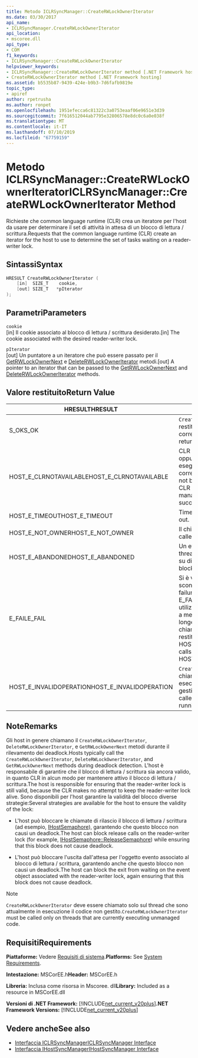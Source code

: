 ```yaml
---
title: Metodo ICLRSyncManager::CreateRWLockOwnerIterator
ms.date: 03/30/2017
api_name:
- ICLRSyncManager.CreateRWLockOwnerIterator
api_location:
- mscoree.dll
api_type:
- COM
f1_keywords:
- ICLRSyncManager::CreateRWLockOwnerIterator
helpviewer_keywords:
- ICLRSyncManager::CreateRWLockOwnerIterator method [.NET Framework hosting]
- CreateRWLockOwnerIterator method [.NET Framework hosting]
ms.assetid: b5535b87-9439-424e-b9b3-7d6fafb9819e
topic_type:
- apiref
author: rpetrusha
ms.author: ronpet
ms.openlocfilehash: 1951efecca6c81322c3a0753eaaf06e9651e3d39
ms.sourcegitcommit: 7f616512044ab7795e32806578e8dc0c6a0e038f
ms.translationtype: MT
ms.contentlocale: it-IT
ms.lasthandoff: 07/10/2019
ms.locfileid: "67759159"
---
```

# <a name="iclrsyncmanagercreaterwlockowneriterator-method"></a><span data-ttu-id="02448-102">Metodo ICLRSyncManager::CreateRWLockOwnerIterator</span><span class="sxs-lookup"><span data-stu-id="02448-102">ICLRSyncManager::CreateRWLockOwnerIterator Method</span></span>
<span data-ttu-id="02448-103">Richieste che common language runtime (CLR) crea un iteratore per l'host da usare per determinare il set di attività in attesa di un blocco di lettura / scrittura.</span><span class="sxs-lookup"><span data-stu-id="02448-103">Requests that the common language runtime (CLR) create an iterator for the host to use to determine the set of tasks waiting on a reader-writer lock.</span></span>  
  
## <a name="syntax"></a><span data-ttu-id="02448-104">Sintassi</span><span class="sxs-lookup"><span data-stu-id="02448-104">Syntax</span></span>  
  
```cpp  
HRESULT CreateRWLockOwnerIterator (  
    [in]  SIZE_T    cookie,  
    [out] SIZE_T   *pIterator  
);  
```  
  
## <a name="parameters"></a><span data-ttu-id="02448-105">Parametri</span><span class="sxs-lookup"><span data-stu-id="02448-105">Parameters</span></span>  
 `cookie`  
 <span data-ttu-id="02448-106">[in] Il cookie associato al blocco di lettura / scrittura desiderato.</span><span class="sxs-lookup"><span data-stu-id="02448-106">[in] The cookie associated with the desired reader-writer lock.</span></span>  
  
 `pIterator`  
 <span data-ttu-id="02448-107">[out] Un puntatore a un iteratore che può essere passato per il [GetRWLockOwnerNext](../../../../docs/framework/unmanaged-api/hosting/iclrsyncmanager-getrwlockownernext-method.md) e [DeleteRWLockOwnerIterator](../../../../docs/framework/unmanaged-api/hosting/iclrsyncmanager-deleterwlockowneriterator-method.md) metodi.</span><span class="sxs-lookup"><span data-stu-id="02448-107">[out] A pointer to an iterator that can be passed to the [GetRWLockOwnerNext](../../../../docs/framework/unmanaged-api/hosting/iclrsyncmanager-getrwlockownernext-method.md) and [DeleteRWLockOwnerIterator](../../../../docs/framework/unmanaged-api/hosting/iclrsyncmanager-deleterwlockowneriterator-method.md) methods.</span></span>  
  
## <a name="return-value"></a><span data-ttu-id="02448-108">Valore restituito</span><span class="sxs-lookup"><span data-stu-id="02448-108">Return Value</span></span>  
  
|<span data-ttu-id="02448-109">HRESULT</span><span class="sxs-lookup"><span data-stu-id="02448-109">HRESULT</span></span>|<span data-ttu-id="02448-110">Descrizione</span><span class="sxs-lookup"><span data-stu-id="02448-110">Description</span></span>|  
|-------------|-----------------|  
|<span data-ttu-id="02448-111">S_OK</span><span class="sxs-lookup"><span data-stu-id="02448-111">S_OK</span></span>|<span data-ttu-id="02448-112">`CreateRWLockOwnerIterator` stato restituito correttamente.</span><span class="sxs-lookup"><span data-stu-id="02448-112">`CreateRWLockOwnerIterator` returned successfully.</span></span>|  
|<span data-ttu-id="02448-113">HOST_E_CLRNOTAVAILABLE</span><span class="sxs-lookup"><span data-stu-id="02448-113">HOST_E_CLRNOTAVAILABLE</span></span>|<span data-ttu-id="02448-114">CLR non è stato caricato in un processo oppure si trova in uno stato in cui non può eseguire codice gestito o elaborare correttamente la chiamata.</span><span class="sxs-lookup"><span data-stu-id="02448-114">The CLR has not been loaded into a process, or the CLR is in a state in which it cannot run managed code or process the call successfully.</span></span>|  
|<span data-ttu-id="02448-115">HOST_E_TIMEOUT</span><span class="sxs-lookup"><span data-stu-id="02448-115">HOST_E_TIMEOUT</span></span>|<span data-ttu-id="02448-116">Timeout della chiamata.</span><span class="sxs-lookup"><span data-stu-id="02448-116">The call timed out.</span></span>|  
|<span data-ttu-id="02448-117">HOST_E_NOT_OWNER</span><span class="sxs-lookup"><span data-stu-id="02448-117">HOST_E_NOT_OWNER</span></span>|<span data-ttu-id="02448-118">Il chiamante non possiede il blocco.</span><span class="sxs-lookup"><span data-stu-id="02448-118">The caller does not own the lock.</span></span>|  
|<span data-ttu-id="02448-119">HOST_E_ABANDONED</span><span class="sxs-lookup"><span data-stu-id="02448-119">HOST_E_ABANDONED</span></span>|<span data-ttu-id="02448-120">Un evento è stato annullato durante un thread bloccato o fiber è rimasta in attesa su di esso.</span><span class="sxs-lookup"><span data-stu-id="02448-120">An event was canceled while a blocked thread or fiber was waiting on it.</span></span>|  
|<span data-ttu-id="02448-121">E_FAIL</span><span class="sxs-lookup"><span data-stu-id="02448-121">E_FAIL</span></span>|<span data-ttu-id="02448-122">Si è verificato un errore irreversibile sconosciuto.</span><span class="sxs-lookup"><span data-stu-id="02448-122">An unknown catastrophic failure occurred.</span></span> <span data-ttu-id="02448-123">Quando un metodo di E_FAIL viene restituito, CLR non è più utilizzabile all'interno del processo.</span><span class="sxs-lookup"><span data-stu-id="02448-123">When a method returns E_FAIL, the CLR is no longer usable within the process.</span></span> <span data-ttu-id="02448-124">Le chiamate successive ai metodi di hosting restituiranno HOST_E_CLRNOTAVAILABLE.</span><span class="sxs-lookup"><span data-stu-id="02448-124">Subsequent calls to hosting methods return HOST_E_CLRNOTAVAILABLE.</span></span>|  
|<span data-ttu-id="02448-125">HOST_E_INVALIDOPERATION</span><span class="sxs-lookup"><span data-stu-id="02448-125">HOST_E_INVALIDOPERATION</span></span>|<span data-ttu-id="02448-126">`CreateRWLockOwnerIterator` è stato chiamato su un thread attualmente in esecuzione il codice gestito.</span><span class="sxs-lookup"><span data-stu-id="02448-126">`CreateRWLockOwnerIterator` was called on a thread that is currently running managed code.</span></span>|  
  
## <a name="remarks"></a><span data-ttu-id="02448-127">Note</span><span class="sxs-lookup"><span data-stu-id="02448-127">Remarks</span></span>  
 <span data-ttu-id="02448-128">Gli host in genere chiamano il `CreateRWLockOwnerIterator`, `DeleteRWLockOwnerIterator`, e `GetRWLockOwnerNext` metodi durante il rilevamento dei deadlock.</span><span class="sxs-lookup"><span data-stu-id="02448-128">Hosts typically call the `CreateRWLockOwnerIterator`, `DeleteRWLockOwnerIterator`, and `GetRWLockOwnerNext` methods during deadlock detection.</span></span> <span data-ttu-id="02448-129">L'host è responsabile di garantire che il blocco di lettura / scrittura sia ancora valido, in quanto CLR in alcun modo per mantenere attivo il blocco di lettura / scrittura.</span><span class="sxs-lookup"><span data-stu-id="02448-129">The host is responsible for ensuring that the reader-writer lock is still valid, because the CLR makes no attempt to keep the reader-writer lock alive.</span></span> <span data-ttu-id="02448-130">Sono disponibili per l'host garantire la validità del blocco diverse strategie:</span><span class="sxs-lookup"><span data-stu-id="02448-130">Several strategies are available for the host to ensure the validity of the lock:</span></span>  
  
- <span data-ttu-id="02448-131">L'host può bloccare le chiamate di rilascio il blocco di lettura / scrittura (ad esempio, [IHostSemaphore](../../../../docs/framework/unmanaged-api/hosting/ihostsemaphore-releasesemaphore-method.md)), garantendo che questo blocco non causi un deadlock.</span><span class="sxs-lookup"><span data-stu-id="02448-131">The host can block release calls on the reader-writer lock (for example, [IHostSemaphore::ReleaseSemaphore](../../../../docs/framework/unmanaged-api/hosting/ihostsemaphore-releasesemaphore-method.md)) while ensuring that this block does not cause deadlock.</span></span>  
  
- <span data-ttu-id="02448-132">L'host può bloccare l'uscita dall'attesa per l'oggetto evento associato al blocco di lettura / scrittura, garantendo anche che questo blocco non causi un deadlock.</span><span class="sxs-lookup"><span data-stu-id="02448-132">The host can block the exit from waiting on the event object associated with the reader-writer lock, again ensuring that this block does not cause deadlock.</span></span>  
  
> [!NOTE]
>  <span data-ttu-id="02448-133">`CreateRWLockOwnerIterator` deve essere chiamato solo sul thread che sono attualmente in esecuzione il codice non gestito.</span><span class="sxs-lookup"><span data-stu-id="02448-133">`CreateRWLockOwnerIterator` must be called only on threads that are currently executing unmanaged code.</span></span>  
  
## <a name="requirements"></a><span data-ttu-id="02448-134">Requisiti</span><span class="sxs-lookup"><span data-stu-id="02448-134">Requirements</span></span>  
 <span data-ttu-id="02448-135">**Piattaforme:** Vedere [Requisiti di sistema](../../../../docs/framework/get-started/system-requirements.md).</span><span class="sxs-lookup"><span data-stu-id="02448-135">**Platforms:** See [System Requirements](../../../../docs/framework/get-started/system-requirements.md).</span></span>  
  
 <span data-ttu-id="02448-136">**Intestazione:** MSCorEE.h</span><span class="sxs-lookup"><span data-stu-id="02448-136">**Header:** MSCorEE.h</span></span>  
  
 <span data-ttu-id="02448-137">**Libreria:** Inclusa come risorsa in Mscoree. dll</span><span class="sxs-lookup"><span data-stu-id="02448-137">**Library:** Included as a resource in MSCorEE.dll</span></span>  
  
 <span data-ttu-id="02448-138">**Versioni di .NET Framework:** [!INCLUDE[net_current_v20plus](../../../../includes/net-current-v20plus-md.md)]</span><span class="sxs-lookup"><span data-stu-id="02448-138">**.NET Framework Versions:** [!INCLUDE[net_current_v20plus](../../../../includes/net-current-v20plus-md.md)]</span></span>  
  
## <a name="see-also"></a><span data-ttu-id="02448-139">Vedere anche</span><span class="sxs-lookup"><span data-stu-id="02448-139">See also</span></span>

- [<span data-ttu-id="02448-140">Interfaccia ICLRSyncManager</span><span class="sxs-lookup"><span data-stu-id="02448-140">ICLRSyncManager Interface</span></span>](../../../../docs/framework/unmanaged-api/hosting/iclrsyncmanager-interface.md)
- [<span data-ttu-id="02448-141">Interfaccia IHostSyncManager</span><span class="sxs-lookup"><span data-stu-id="02448-141">IHostSyncManager Interface</span></span>](../../../../docs/framework/unmanaged-api/hosting/ihostsyncmanager-interface.md)
